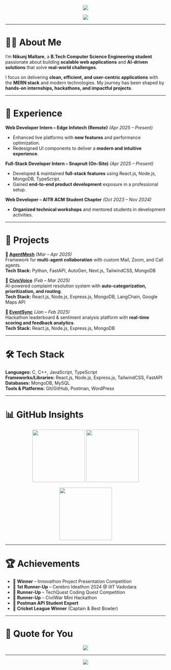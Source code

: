 <!-- HEADER BANNER -->
<p align="center">
  <img src="https://capsule-render.vercel.app/api?type=rect&color=0:1e1e2f,100:252a34&height=200&section=header&text=Nikunj%20Maltare&fontSize=48&fontColor=ffffff&animation=fadeIn&fontAlignY=35"/>
</p>

<!-- ANIMATED INTRO -->
<p align="center">
  <a href="https://github.com/NIKUNJMALTARE">
    <img src="https://readme-typing-svg.herokuapp.com?color=36BCF7&size=24&center=true&vCenter=true&width=700&lines=Full-Stack+Web+Developer;Hackathon+Winner+%26+Innovator;AI-Powered+Solutions+Builder;Always+Learning+%26+Improving">
  </a>
</p>

---

# 🧑‍💻 About Me  
I’m **Nikunj Maltare**, a **B.Tech Computer Science Engineering student** passionate about building **scalable web applications** and **AI-driven solutions** that solve **real-world challenges**.  

I focus on delivering **clean, efficient, and user-centric applications** with the **MERN stack** and modern technologies. My journey has been shaped by **hands-on internships, hackathons, and impactful projects**.  

---

# 💼 Experience  

**Web Developer Intern – Edge Infotech (Remote)** *(Apr 2025 – Present)*  
- Enhanced live platforms with **new features** and performance optimization.  
- Redesigned UI components to deliver a **modern and intuitive experience**.  

**Full-Stack Developer Intern – Snapruit (On-Site)** *(Apr 2025 – Present)*  
- Developed & maintained **full-stack features** using React.js, Node.js, MongoDB, TypeScript.  
- Gained **end-to-end product development** exposure in a professional setup.  

**Web Developer – AITR ACM Student Chapter** *(Oct 2023 – Nov 2024)*  
- **Organized technical workshops** and mentored students in development activities.  

---

# 🚀 Projects  

**🔹 [AgentMesh](https://github.com/NIKUNJMALTARE/agentmesh)** *(Mar – Apr 2025)*  
Framework for **multi-agent collaboration** with custom Mail, Zoom, and Call agents.  
**Tech Stack:** Python, FastAPI, AutoGen, Next.js, TailwindCSS, MongoDB  

**🔹 [CivicVoice](https://civicvoice-rosy.vercel.app/)** *(Feb – Mar 2025)*  
AI-powered complaint resolution system with **auto-categorization, prioritization, and routing**.  
**Tech Stack:** React.js, Node.js, Express.js, MongoDB, LangChain, Google Maps API  

**🔹 [EventSync](https://event-sync-seven.vercel.app/)** *(Jan – Feb 2025)*  
Hackathon leaderboard & sentiment analysis platform with **real-time scoring and feedback analytics**.  
**Tech Stack:** React.js, Node.js, Express.js, MongoDB  

---

# 🛠 Tech Stack  

**Languages:** C, C++, JavaScript, TypeScript  
**Frameworks/Libraries:** React.js, Node.js, Express.js, TailwindCSS, FastAPI  
**Databases:** MongoDB, MySQL  
**Tools & Platforms:** Git/GitHub, Postman, WordPress  

---

# 📊 GitHub Insights  
<p align="center">
  <img src="https://github-readme-stats.vercel.app/api?username=NIKUNJMALTARE&show_icons=true&theme=github_dark" height="165"/>
  <img src="https://streak-stats.demolab.com?user=NIKUNJMALTARE&theme=github-dark-blue" height="165"/>
</p>

<p align="center">
  <img src="https://github-readme-stats.vercel.app/api/top-langs/?username=NIKUNJMALTARE&layout=compact&theme=github_dark" height="165"/>
</p>

---

# 🏆 Achievements  

- 🥇 **Winner** – Innovathon Project Presentation Competition  
- 🥈 **1st Runner-Up** – Cerebro Ideathon 2024 @ IIIT Vadodara  
- 🥈 **Runner-Up** – TechQuest Coding Quest Competition  
- 🥈 **Runner-Up** – CivilWar Mini Hackathon  
- 📜 **Postman API Student Expert**  
- 🏏 **Cricket League Winner** (Captain & Best Bowler)  

---

# 💬 Quote for You  
<p align="center">
  <img src="https://quotes-github-readme.vercel.app/api?type=horizontal&theme=dark" />
</p>

---

<!-- FOOTER -->
<p align="center">
  <img src="https://capsule-render.vercel.app/api?type=rect&color=0:1e1e2f,100:252a34&height=120&section=footer"/>
</p>
